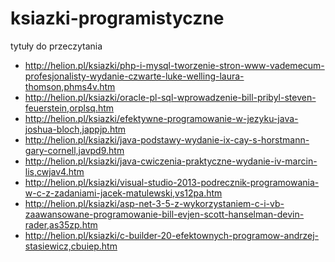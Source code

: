 ksiazki-programistyczne
=======================

 tytuły do przeczytania
* http://helion.pl/ksiazki/php-i-mysql-tworzenie-stron-www-vademecum-profesjonalisty-wydanie-czwarte-luke-welling-laura-thomson,phms4v.htm
* http://helion.pl/ksiazki/oracle-pl-sql-wprowadzenie-bill-pribyl-steven-feuerstein,orplsq.htm
* http://helion.pl/ksiazki/efektywne-programowanie-w-jezyku-java-joshua-bloch,jappjp.htm
* http://helion.pl/ksiazki/java-podstawy-wydanie-ix-cay-s-horstmann-gary-cornell,javpd9.htm
* http://helion.pl/ksiazki/java-cwiczenia-praktyczne-wydanie-iv-marcin-lis,cwjav4.htm
* http://helion.pl/ksiazki/visual-studio-2013-podrecznik-programowania-w-c-z-zadaniami-jacek-matulewski,vs12pa.htm
* http://helion.pl/ksiazki/asp-net-3-5-z-wykorzystaniem-c-i-vb-zaawansowane-programowanie-bill-evjen-scott-hanselman-devin-rader,as35zp.htm
* http://helion.pl/ksiazki/c-builder-20-efektownych-programow-andrzej-stasiewicz,cbuiep.htm

